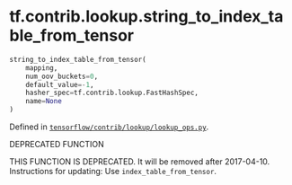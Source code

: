 <div itemscope itemtype="http://developers.google.com/ReferenceObject">
<meta itemprop="name" content="tf.contrib.lookup.string_to_index_table_from_tensor" />
</div>

# tf.contrib.lookup.string_to_index_table_from_tensor

``` python
string_to_index_table_from_tensor(
    mapping,
    num_oov_buckets=0,
    default_value=-1,
    hasher_spec=tf.contrib.lookup.FastHashSpec,
    name=None
)
```



Defined in [`tensorflow/contrib/lookup/lookup_ops.py`](https://www.tensorflow.org/code/tensorflow/contrib/lookup/lookup_ops.py).

DEPRECATED FUNCTION

THIS FUNCTION IS DEPRECATED. It will be removed after 2017-04-10.
Instructions for updating:
Use `index_table_from_tensor`.